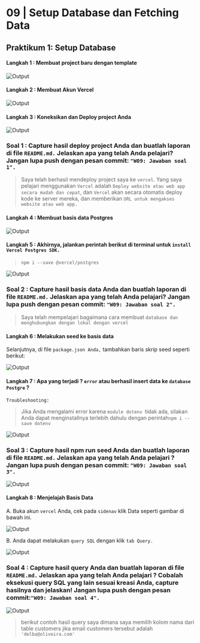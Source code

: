 # 09 | Setup Database dan Fetching Data

## Praktikum 1: Setup Database

#### Langkah 1 : Membuat project baru dengan template

![Output](docs/images/L1P1.png)

#### Langkah 2 : Membuat Akun Vercel

![Output](docs/images/L2P1.png)

#### Langkah 3 : Koneksikan dan Deploy project Anda

![Output](docs/images/L3P1.png)

### Soal 1 : Capture hasil deploy project Anda dan buatlah laporan di file `README.md.` Jelaskan apa yang telah Anda pelajari? Jangan lupa push dengan pesan commit: `"W09: Jawaban soal 1".`

> Saya telah berhasil mendeploy project saya ke `vercel`. Yang saya pelajari menggunakan `Vercel` adalah `Deploy website atau web app secara mudah dan cepat`, dan `Vercel` akan secara otomatis deploy kode ke server mereka, dan memberikan `URL untuk mengakses website atau web app.`

#### Langkah 4 : Membuat basis data Postgres

![Output](docs/images/L4P1.png)

#### Langkah 5 : Akhirnya, jalankan perintah berikut di terminal untuk `install Vercel Postgres SDK.`

> `npm i --save @vercel/postgres`

![Output](docs/images/L5P1.png)

### Soal 2 : Capture hasil basis data Anda dan buatlah laporan di file `README.md.` Jelaskan apa yang telah Anda pelajari? Jangan lupa push dengan pesan commit: `"W09: Jawaban soal 2".`

> Saya telah mempelajari bagaimana cara membuat `database dan menghubungkan dengan lokal dengan vercel`

#### Langkah 6 : Melakukan seed ke basis data

Selanjutnya, di file `package.json Anda,` tambahkan baris skrip seed seperti berikut:

![Output](docs/images/L6P1.png)

#### Langkah 7 : Apa yang terjadi ? `error` atau berhasil insert data ke `database Postgre` ?
`Troubleshooting:` 
> Jika Anda mengalami error karena `module dotenv `tidak ada, silakan Anda dapat menginstallnya terlebih dahulu dengan perintah`npm i --save dotenv`

![Output](docs/images/L7P1.png)

### Soal 3 : Capture hasil npm run seed Anda dan buatlah laporan di file `README.md.` Jelaskan apa yang telah Anda pelajari ? Jangan lupa push dengan pesan commit: `"W09: Jawaban soal 3".`

![Output](docs/images/L8P1.png)

#### Langkah 8 : Menjelajah Basis Data

A. Buka akun `vercel` Anda, cek pada `sidenav` klik Data seperti gambar di bawah ini.

![Output](docs/images/L9P1.png)

B. Anda dapat melakukan `query SQL` dengan klik `tab Query.`

![Output](docs/images/L10P1.png)

### Soal 4 : Capture hasil query Anda dan buatlah laporan di file `README.md.` Jelaskan apa yang telah Anda pelajari ? Cobalah eksekusi query SQL yang lain sesuai kreasi Anda, capture hasilnya dan jelaskan! Jangan lupa push dengan pesan commit:`"W09: Jawaban soal 4".`

![Output](docs/images/L11P1.png)

>berikut contoh hasil query saya dimana saya memilih kolom nama dari table customers jika email customers tersebut adalah `'delba@oliveira.com'`